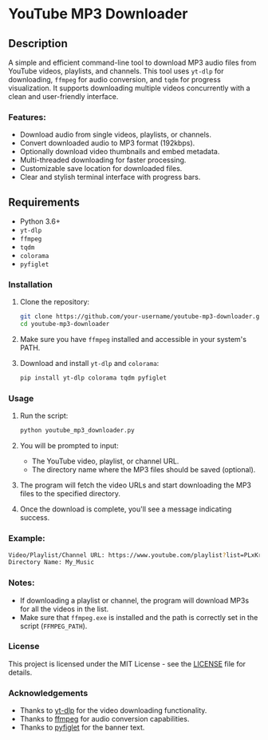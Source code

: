 # YouTube MP3 Downloader

## Description

A simple and efficient command-line tool to download MP3 audio files from YouTube videos, playlists, and channels. This tool uses `yt-dlp` for downloading, `ffmpeg` for audio conversion, and `tqdm` for progress visualization. It supports downloading multiple videos concurrently with a clean and user-friendly interface.

### Features:
- Download audio from single videos, playlists, or channels.
- Convert downloaded audio to MP3 format (192kbps).
- Optionally download video thumbnails and embed metadata.
- Multi-threaded downloading for faster processing.
- Customizable save location for downloaded files.
- Clear and stylish terminal interface with progress bars.

## Requirements
- Python 3.6+
- `yt-dlp`
- `ffmpeg`
- `tqdm`
- `colorama`
- `pyfiglet`

### Installation

1. Clone the repository:

   ```bash
   git clone https://github.com/your-username/youtube-mp3-downloader.git
   cd youtube-mp3-downloader
   ```
   
2. Make sure you have `ffmpeg` installed and accessible in your system's PATH.

3. Download and install `yt-dlp` and `colorama`:

   ```bash
   pip install yt-dlp colorama tqdm pyfiglet
   ```

### Usage

1. Run the script:

   ```bash
   python youtube_mp3_downloader.py
   ```

2. You will be prompted to input:
   - The YouTube video, playlist, or channel URL.
   - The directory name where the MP3 files should be saved (optional).

3. The program will fetch the video URLs and start downloading the MP3 files to the specified directory.

4. Once the download is complete, you'll see a message indicating success.

### Example:

```bash
Video/Playlist/Channel URL: https://www.youtube.com/playlist?list=PLxKrR3VjggMv5oYFeOBtQzPimH8mMlhzI
Directory Name: My_Music
```

### Notes:
- If downloading a playlist or channel, the program will download MP3s for all the videos in the list.
- Make sure that `ffmpeg.exe` is installed and the path is correctly set in the script (`FFMPEG_PATH`).

### License

This project is licensed under the MIT License - see the [LICENSE](LICENSE) file for details.

### Acknowledgements
- Thanks to [yt-dlp](https://github.com/yt-dlp/yt-dlp) for the video downloading functionality.
- Thanks to [ffmpeg](https://ffmpeg.org/) for audio conversion capabilities.
- Thanks to [pyfiglet](https://github.com/pwaller/pyfiglet) for the banner text.
